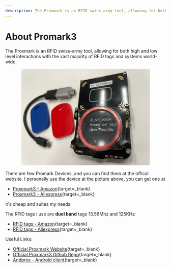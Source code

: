 ```yaml
---
description: The Proxmark is an RFID swiss-army tool, allowing for both high and low level interactions with the vast majority of RFID tags and systems world-wide.
---
```


# About Promark3

The Proxmark is an RFID swiss-army tool, allowing for both high and low level interactions with the vast majority of RFID tags and systems world-wide.

<div style="width:80%; margin:0 auto">
   <img src="/assets/images/penetration-testing/proxmark/rsz_img_1044.jpg" alt="terminal screenshot">
</div>

There are few Promark Devices, and you can find them at the offical website. I personally use the device at the picture above, you can get one at

* [Proxmark3 - Amazon](https://amzn.to/3AcCQvL){target=_blank}
* [Proxmark3 - Aliexpress](https://s.click.aliexpress.com/e/_APt1x8){target=_blank}

it's cheap and suites my needs

The RFID tags i use are __duel band__ tags 13.56Mhz and 125KHz

* [RFID tags - Amazon](https://amzn.to/2XdKnfv){target=_blank}
* [RFID tags - Aliexpress](https://s.click.aliexpress.com/e/_AA0WMy){target=_blank}

Useful Links:

* [Official Proxmark Website](https://proxmark.com/){target=_blank}
* [Official Proxmark3 Github Repo](https://github.com/Proxmark/proxmark3){target=_blank}
* [Andprox - Android client](https://github.com/AndProx/AndProx){target=_blank}
